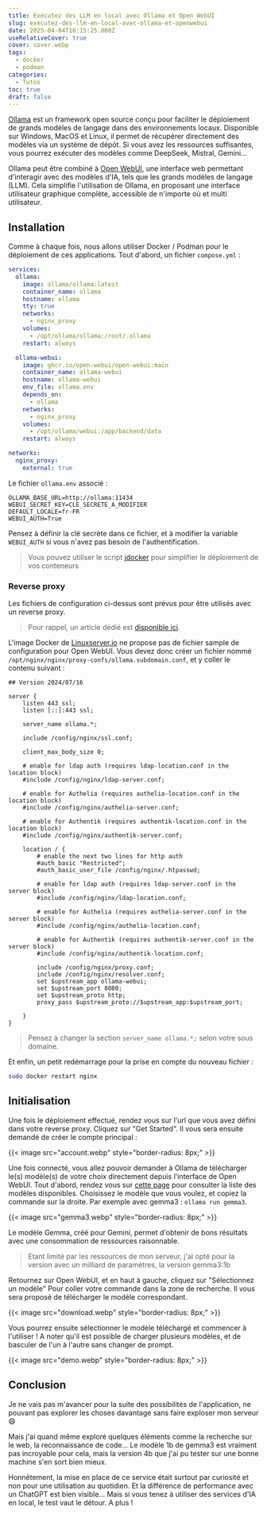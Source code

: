 ```yaml
---
title: Exécutez des LLM en local avec Ollama et Open WebUI
slug: executez-des-llm-en-local-avec-ollama-et-openwebui
date: 2025-04-04T16:15:25.000Z
useRelativeCover: true
cover: cover.webp
tags:
  - docker
  - podman
categories:
  - Tutos
toc: true
draft: false
---
```


[Ollama](https://ollama.com/) est un framework open source conçu pour faciliter le déploiement de grands modèles de langage dans des environnements locaux. Disponible sur Windows, MacOS et Linux, il permet de récupérer directement des modèles via un système de dépôt. Si vous avez les ressources suffisantes, vous pourrez exécuter des modèles comme DeepSeek, Mistral, Gemini...

Ollama peut être combiné à [Open WebUI](https://github.com/open-webui/open-webui), une interface web permettant d'interagir avec des modèles d'IA, tels que les grands modèles de langage (LLM). Cela simplifie l'utilisation de Ollama, en proposant une interface utilisateur graphique complète, accessible de n'importe où et multi utilisateur.

## Installation

Comme à chaque fois, nous allons utiliser Docker / Podman pour le déploiement de ces applications. Tout d'abord, un fichier `compose.yml` :

```yml
services:
  ollama:
    image: ollama/ollama:latest
    container_name: ollama
    hostname: ollama
    tty: true
    networks:
      - nginx_proxy
    volumes:
      - /opt/ollama/ollama:/root/.ollama
    restart: always

  ollama-webui:
    image: ghcr.io/open-webui/open-webui:main
    container_name: ollama-webui
    hostname: ollama-webui
    env_file: ollama.env
    depends_on:
      - ollama
    networks:
      - nginx_proxy
    volumes:
      - /opt/ollama/webui:/app/backend/data
    restart: always

networks:
  nginx_proxy:
    external: true
```

Le fichier `ollama.env` associé : 

```env
OLLAMA_BASE_URL=http://ollama:11434
WEBUI_SECRET_KEY=CLE_SECRETE_A_MODIFIER
DEFAULT_LOCALE=fr-FR
WEBUI_AUTH=True
```

Pensez à définir la clé secrète dans ce fichier, et à modifier la variable `WEBUI_AUTH` si vous n'avez pas besoin de l'authentification.

> Vous pouvez utiliser le script [jdocker](https://github.com/jeremky/jdocker) pour simplifier le déploiement de vos conteneurs

### Reverse proxy

Les fichiers de configuration ci-dessus sont prévus pour être utilisés avec un reverse proxy.

> Pour rappel, un article dédié est [disponible ici](/posts/reverse-proxy-nginx/).

L'image Docker de [Linuxserver.io](https://docs.linuxserver.io/general/swag/) ne propose pas de fichier sample de configuration pour Open WebUI. Vous devez donc créer un fichier nommé `/opt/nginx/nginx/proxy-confs/ollama.subdomain.conf`, et y coller le contenu suivant :

```nginx
## Version 2024/07/16

server {
    listen 443 ssl;
    listen [::]:443 ssl;

    server_name ollama.*;

    include /config/nginx/ssl.conf;

    client_max_body_size 0;

    # enable for ldap auth (requires ldap-location.conf in the location block)
    #include /config/nginx/ldap-server.conf;

    # enable for Authelia (requires authelia-location.conf in the location block)
    #include /config/nginx/authelia-server.conf;

    # enable for Authentik (requires authentik-location.conf in the location block)
    #include /config/nginx/authentik-server.conf;

    location / {
        # enable the next two lines for http auth
        #auth_basic "Restricted";
        #auth_basic_user_file /config/nginx/.htpasswd;

        # enable for ldap auth (requires ldap-server.conf in the server block)
        #include /config/nginx/ldap-location.conf;

        # enable for Authelia (requires authelia-server.conf in the server block)
        #include /config/nginx/authelia-location.conf;

        # enable for Authentik (requires authentik-server.conf in the server block)
        #include /config/nginx/authentik-location.conf;

        include /config/nginx/proxy.conf;
        include /config/nginx/resolver.conf;
        set $upstream_app ollama-webui;
        set $upstream_port 8080;
        set $upstream_proto http;
        proxy_pass $upstream_proto://$upstream_app:$upstream_port;

    }
}
```

> Pensez à changer la section `server_name ollama.*;` selon votre sous domaine.

Et enfin, un petit redémarrage pour la prise en compte du nouveau fichier :

```bash
sudo docker restart nginx
```

## Initialisation

Une fois le déploiement effectué, rendez vous sur l'url que vous avez défini dans votre reverse proxy. Cliquez sur "Get Started". Il vous sera ensuite demandé de créer le compte principal : 

{{< image src="account.webp" style="border-radius: 8px;" >}}

Une fois connecté, vous allez pouvoir demander à Ollama de télécharger le(s) modèle(s) de votre choix directement depuis l'interface de Open WebUI. Tout d'abord, rendez vous sur [cette page](https://ollama.com/search) pour consulter la liste des modèles disponibles. Choisissez le modèle que vous voulez, et copiez la commande sur la droite. Par exemple avec gemma3 : `ollama run gemma3`.

{{< image src="gemma3.webp" style="border-radius: 8px;" >}}

Le modèle Gemma, créé pour Gemini, permet d'obtenir de bons résultats avec une consommation de ressources raisonnable.

> Etant limité par les ressources de mon serveur, j'ai opté pour la version avec un milliard de paramètres, la version gemma3:1b

Retournez sur Open WebUI, et en haut à gauche, cliquez sur "Sélectionnez un modèle" Pour coller votre commande dans la zone de recherche. Il vous sera proposé de télécharger le modèle correspondant.

{{< image src="download.webp" style="border-radius: 8px;" >}}

Vous pourrez ensuite sélectionner le modèle téléchargé et commencer à l'utiliser ! A noter qu'il est possible de charger plusieurs modèles, et de basculer de l'un à l'autre sans changer de prompt.

{{< image src="demo.webp" style="border-radius: 8px;" >}}

## Conclusion

Je ne vais pas m'avancer pour la suite des possibilités de l'application, ne pouvant pas explorer les choses davantage sans faire exploser mon serveur :smile:

Mais j'ai quand même exploré quelques éléments comme la recherche sur le web, la reconnaissance de code... Le modèle 1b de gemma3 est vraiment pas incroyable pour cela, mais la version 4b que j'ai pu tester sur une bonne machine s'en sort bien mieux.

Honnêtement, la mise en place de ce service était surtout par curiosité et non pour une utilisation au quotidien. Et la différence de performance avec un ChatGPT est bien visible... Mais si vous tenez à utiliser des services d'IA en local, le test vaut le détour. A plus !
